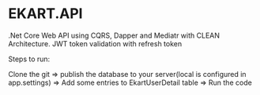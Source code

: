 # EKART.API
.Net Core Web API using CQRS, Dapper and Mediatr with CLEAN Architecture.
JWT token validation with refresh token


Steps to run:

Clone the git => publish the database to your server(local is configured in app.settings) => Add some entries to EkartUserDetail table => Run the code
